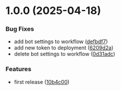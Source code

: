 # 1.0.0 (2025-04-18)


### Bug Fixes

* add bot settings to workflow ([defbdf7](https://github.com/happycuban/pihole-cloudflare-doh/commit/defbdf77b25b96e8d105718148fd1c1a29be0bca))
* add new token to deployment ([6209d2a](https://github.com/happycuban/pihole-cloudflare-doh/commit/6209d2a79de035eab43fd183fa65fe66a70cf98d))
* delete bot settings to workflow ([0d31adc](https://github.com/happycuban/pihole-cloudflare-doh/commit/0d31adc3a067a07097a374fbea021ef676c6e87c))

### Features

* first release ([10b4c00](https://github.com/happycuban/pihole-cloudflare-doh/commit/10b4c00a59b55c0e9176441a66bf353cc4926d99))

